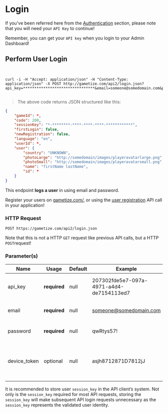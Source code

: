 # Login

If you've been referred here from the <a href="#authentication">Authentication</a> section, please note that you will need your `API Key` to continue!

<aside class="notice">Remember, you can get your <code>API key</code> when you login to your Admin Dashboard!</aside>

## Perform User Login

```java
```

```python
```

```shell
curl -i -H "Accept: application/json" -H "Content-Type: application/json" -X POST http://gametize.com/api2/login.json?api_key=********************************&email=someone@somedomain.com&password=********
```

```javascript
```

>The above code returns JSON structured like this:

```json
{
    "gameId": *,
    "code": 200,
    "sessionKey": "*-********-****-****-****-************",
    "firstLogin": false,
    "newRegistration": false,
    "language": "en",
    "userId": *,
    "user": {
        "country": "UNKNOWN",
        "photoLarge": "http://somedomain/images/playeravatarlarge.png",
        "photoSmall": "http://somedomain/images/playeravatarsmall.png",
        "name": "firstName lastName",
        "id": *
    }
}
```

This endpoint **logs a user** in using email and password.

<aside class="success">Register your users on <a href="https://gametize.com/">gametize.com/</a>, or using the <a href="#register-user">user registration</a> API call in your application!</aside>

### HTTP Request
`POST https://gametize.com/api2/login.json`

<aside class="notice">Note that this is not a HTTP <code>GET</code> request like previous API calls, but a HTTP <code>POST</code>request!</aside>

### Parameter(s)
Name | Usage | Default | Example | Description
---|---|---|---|---
api_key | **required** | null | 207302fde5e7-097a-4971-a4d4-de7154113ed7 | Validates the identity of the API client.
email | **required** | null | someone@somedomain.com | The email address of the user.
password | **required** | null | qwRtys57! | The password of the user. 
device_token | optional | null | asjh8712871D7812jJ | The token of an iOS device - *required for Push Notifications*.

<aside class="success">It is recommended to store user <code>session_key</code> in the API client’s system. Not only is the <code>session_key</code> required for most API requests, storing the <code>session_key</code> will make subsequent API login requests unnecessary as the <code>session_key</code> represents the validated user identity.</aside>
